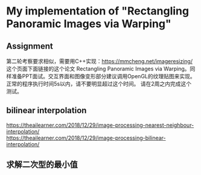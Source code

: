 # My implementation of "Rectangling Panoramic Images via Warping"

## Assignment
第二轮考察要求相似，需要用C++实现：https://mmcheng.net/imageresizing/ 这个页面下面链接的这个论文 Rectangling Panoramic Images via Warping。同样准备PPT面试。交互界面和图像变形部分建议调用OpenGL的纹理贴图来实现。正常的程序执行时间5s以内，请不要明显超过这个时间。
请在2周之内完成这个测试。  

## bilinear interpolation
https://theailearner.com/2018/12/29/image-processing-nearest-neighbour-interpolation/  
https://theailearner.com/2018/12/29/image-processing-bilinear-interpolation/

## 求解二次型的最小值